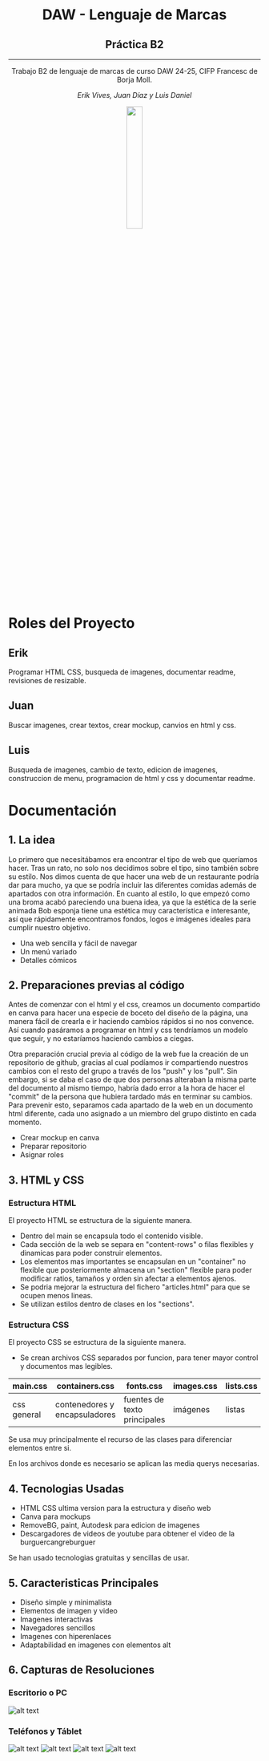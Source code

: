<h1 align="center">DAW - Lenguaje de Marcas</h1>
<h2 align="center">Práctica B2</h2>

-----

<p align="center">Trabajo B2 de lenguaje de marcas de curso DAW 24-25, CIFP Francesc de Borja Moll.</b>

<p align="center"><i>Erik Vives, Juan Díaz y Luis Daniel</i></p>

<p align="center">
<img src="/SRC/resources/general/small-logo.png" width="25%">
</p>

# Roles del Proyecto

## Erik
Programar HTML CSS, busqueda de imagenes, documentar readme, revisiones de resizable.

## Juan
Buscar imagenes, crear textos, crear mockup, canvios en html y css.

## Luis
Busqueda de imagenes, cambio de texto, edicion de imagenes, construccion de menu, programacion de html y css y documentar readme.

# Documentación

## 1. La idea
Lo primero que necesitábamos era encontrar el tipo de web que queríamos hacer. Tras un rato, no solo nos decidimos sobre el tipo, sino también sobre su estilo. Nos dimos cuenta de que hacer una web de un restaurante podría dar para mucho, ya que se podría incluir las diferentes comidas además de apartados con otra información. En cuanto al estilo, lo que empezó como una broma acabó pareciendo una buena idea, ya que la estética de la serie animada Bob esponja tiene una estética muy característica e interesante, así que rápidamente encontramos fondos, logos e imágenes ideales para cumplir nuestro objetivo.

- Una web sencilla y fácil de navegar
- Un menú variado
- Detalles cómicos

## 2. Preparaciones previas al código
Antes de comenzar con el html y el css, creamos un documento compartido en canva para hacer una especie de boceto del diseño de la página, una manera fácil de crearla e ir haciendo cambios rápidos si no nos convence. Así cuando pasáramos a programar en html y css tendríamos un modelo que seguir, y no estaríamos haciendo cambios a ciegas.

Otra preparación crucial previa al código de la web fue la creación de un repositorio de github, gracias al cual podíamos ir compartiendo nuestros cambios con el resto del grupo a través de los "push" y los "pull". Sin embargo, si se daba el caso de que dos personas alteraban la misma parte del documento al mismo tiempo, habría dado error a la hora de hacer el "commit" de la persona que hubiera tardado más en terminar su cambios. Para prevenir esto, separamos cada apartado de la web en un documento html diferente, cada uno asignado a un miembro del grupo distinto en cada momento.

- Crear mockup en canva
- Preparar repositorio
- Asignar roles

## 3. HTML y CSS

### Estructura HTML
El proyecto HTML se estructura de la siguiente manera.

- Dentro del main se encapsula todo el contenido visible.
- Cada sección de la web se separa en "content-rows" o filas flexibles y dinamicas para poder construir elementos.
- Los elementos mas importantes se encapsulan en un "container" no flexible que posteriormente almacena un "section" flexible para poder modificar ratios, tamaños y orden sin afectar a elementos ajenos.
- Se podria mejorar la estructura del fichero "articles.html" para que se ocupen menos lineas.
- Se utilizan estilos dentro de clases en los "sections".

### Estructura CSS
El proyecto CSS se estructura de la siguiente manera.

- Se crean archivos CSS separados por funcion, para tener mayor control y documentos mas legibles.

| main.css | containers.css | fonts.css | images.css | lists.css | navbars.css | tables.css |
|---|---|---|---|---|---|---|
| css general | contenedores y encapsuladores | fuentes de texto principales | imágenes | listas | funcionamiento y estilo de navbars | tablas |

Se usa muy principalmente el recurso de las clases para diferenciar elementos entre si.

En los archivos donde es necesario se aplican las media querys necesarias.

## 4. Tecnologias Usadas
- HTML CSS ultima version para la estructura y diseño web
- Canva para mockups
- RemoveBG, paint, Autodesk para edicion de imagenes
- Descargadores de videos de youtube para obtener el video de la burguercangreburguer

Se han usado tecnologias gratuitas y sencillas de usar.

## 5. Caracteristicas Principales
- Diseño simple y minimalista
- Elementos de imagen y video
- Imagenes interactivas
- Navegadores sencillos
- Imagenes con hiperenlaces
- Adaptabilidad en imagenes con elementos alt

## 6. Capturas de Resoluciones
### Escritorio o PC
![alt text](<SRC/resources/markdown/Captura de pantalla 2024-11-26 210402.png>)
### Teléfonos y Táblet
![alt text](<SRC/resources/markdown/Captura de pantalla 2024-11-26 210426.png>)
![alt text](<SRC/resources/markdown/Captura de pantalla 2024-11-26 210439.png>)
![alt text](<SRC/resources/markdown/Captura de pantalla 2024-11-26 210455.png>)
![alt text](<SRC/resources/markdown/Captura de pantalla 2024-11-26 210512.png>)